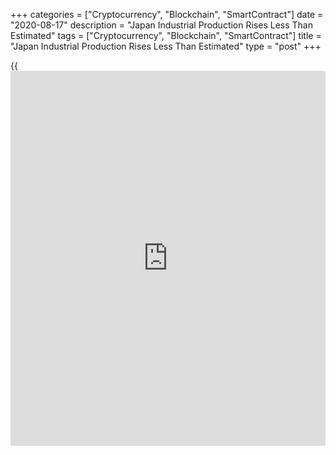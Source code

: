 +++
categories = ["Cryptocurrency", "Blockchain", "SmartContract"]
date = "2020-08-17"
description = "Japan Industrial Production Rises Less Than Estimated"
tags = ["Cryptocurrency", "Blockchain", "SmartContract"]
title = "Japan Industrial Production Rises Less Than Estimated"
type = "post"
+++

{{<iframe id="large-banner" src="https://www.bounty.group/#slide=25.0" width="100%" height="600" scrolling="no" style="border: 0px solid rgb(216, 221, 230); border-radius: 3px;">}}

Japan's industrial production rose less than estimated in June, final
data from the Ministry of Economy, Trade and Industry said on Monday.

Industrial production rose a seasonally adjusted 1.9 percent monthly in
June. In the initial estimate, output rose 2.7 percent.

Shipments rose 4.8 percent month-on-month in June versus a 5.2 percent
increase in the initial estimate.

Inventories fell 2.4 percent month-on-month in June, as initially
estimated.

The inventory ratio decreased 7.1 percent in June versus a 7.0 percent
decline in the initial estimate.

On a yearly basis, industrial production declined 18.2 percent in June.
According to the initial estimate, output fell 17.7 percent.

Data also showed that the capacity utilization fell 0.1 percent in June
and declined 0.1 percent from a year ago.

For comments and feedback [contact](https://www.playgroundfx.com/contact/): editorial@rtt[news](https://www.letsplayfx.com/blog/forex-news-website/).com

[Economic News][1]

 **What parts of the world are seeing the best (and worst) economic
performances lately? Click[here][2] to check out our [Econ Scorecard][2]
and find out! See up-to-the-moment [ranking](https://www.playgroundfx.com/blog/crypto-exchange-ranking/)s for the best and worst
performers in [GDP][3], [unemployment rate][4], [inflation][2] and much
more.**

   1. www.rtt[news](https://www.letsplayfx.com/blog/forex-news-website/).com/Content/EconomicNews.aspx
   2. www.rtt[news](https://www.letsplayfx.com/blog/forex-news-website/).com/economic-scorecard/world-rank/CPI/highest-performance.aspx
   3. www.rtt[news](https://www.letsplayfx.com/blog/forex-news-website/).com/economic-scorecard/world-rank/GDP/highest-performance.aspx
   4. www.rtt[news](https://www.letsplayfx.com/blog/forex-news-website/).com/economic-scorecard/world-rank/unemployment-rate/lowest-performance.aspx